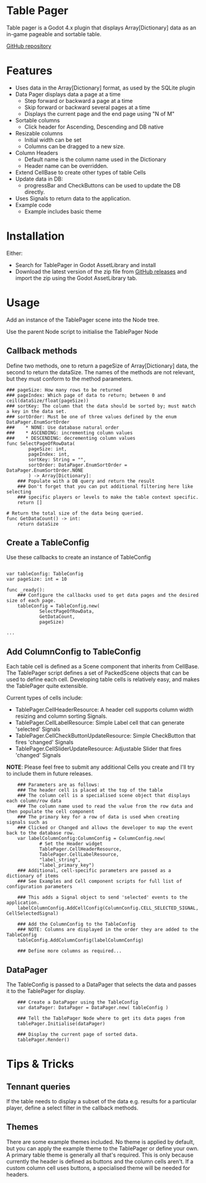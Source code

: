 # Table Pager
Table pager is a Godot 4.x plugin that displays Array[Dictionary] data 
as an in-game pageable and sortable table.

[GitHub repository](https://github.com/awltux/Godot-TablePager)
# Features
* Uses data in the Array[Dictionary] format, as used by the SQLite plugin 
* Data Pager displays data a page at a time
  * Step forward or backward a page at a time
  * Skip forward or backward several pages at a time
  * Displays the current page and the end page using "N of M"
* Sortable columns
  * Click header for Ascending, Descending and DB native
* Resizable columns
  * Initial width can be set
  * Columns can be dragged to a new size.
* Column Headers
  * Default name is the column name used in the Dictionary
  * Header name can be overridden.
* Extend CellBase to create other types of table Cells
* Update data in DB:
  * progressBar and CheckButtons can be used to update the DB directly.
* Uses Signals to return data to the application.
* Example code
  * Example includes basic theme

# Installation
Either:
* Search for TablePager in Godot AssetLibrary and install
* Download the latest version of the zip file from [GitHub releases](https://github.com/awltux/Godot-TablePager/releases) and import the zip using the Godot AssetLibrary tab.

# Usage
Add an instance of the TablePager scene into the Node tree.

Use the parent Node script to initialise the TablePager Node

## Callback methods
Define two methods, one to return a pageSize of Array[Dictionary] data, the second to return the dataSize.
The names of the methods are not relevant, but they must conform to the method parameters.

```
### pageSize: How many rows to be returned
### pageIndex: Which page of data to return; between 0 and ceil(dataSize/float(pageSize))
### sortKey: The column that the data should be sorted by; must match a key in the data set.
### sortOrder: Must be one of three values defined by the enum DataPager.EnumSortOrder
###    * NONE: Use database natural order
###    * ASCENDING: incrementing column values
###    * DESCENDING: decrementing column values
func SelectPageOfRowData(
		pageSize: int,
		pageIndex: int,
		sortKey: String = "",
		sortOrder: DataPager.EnumSortOrder = DataPager.EnumSortOrder.NONE
		) -> Array[Dictionary]:
	### Populate with a DB query and return the result
	### Don't forget that you can put additional filtering here like selecting
	### specific players or levels to make the table context specific. 
	return []

# Return the total size of the data being queried.
func GetDataCount() -> int:
	return dataSize
```

## Create a TableConfig
Use these callbacks to create an instance of TableConfig
```

var tableConfig: TableConfig
var pageSize: int = 10

func _ready():
	### Configure the callbacks used to get data pages and the desired size of each page.
	tableConfig = TableConfig.new(
			SelectPageOfRowData, 
			GetDataCount, 
			pageSize)

...
```

## Add ColumnConfig to TableConfig
Each table cell is defined as a Scene component that inherits from CellBase.
The TablePager script defines a set of PackedScene objects that can be 
used to define each cell. Developing table cells is relatively easy, and makes the TablePager quite extensible.

Current types of cells include:
* TablePager.CellHeaderResource: A header cell supports column width resizing and column sorting Signals.
* TablePager.CellLabelResource: Simple Label cell that can generate 'selected' Signals
* TablePager.CellCheckButtonUpdateResource: Simple CheckButton that fires 'changed' Signals
* TablePager.CellSliderUpdateResource: Adjustable Slider that fires 'changed' Signals

**NOTE**: Please feel free to submit any additional Cells you create and I'll try to include them in future releases.

```
	### Parameters are as follows:
	### The header cell is placed at the top of the table
	### The column cell is a specialised scene object that displays each column/row data
	### The column name used to read the value from the row data and then populate the cell component
	### The primary key for a row of data is used when creating signals such as
	### Clicked or Changed and allows the developer to map the event back to the database row.
	var labelColumnConfig:ColumnConfig = ColumnConfig.new(
			# Set the Header widget
			TablePager.CellHeaderResource, 
			TablePager.CellLabelResource, 
			"label_string", 
			"label_primary_key")
	### Additional, cell-specific parameters are passed as a dictionary of items
	### See Examples and Cell component scripts for full list of configuration parameters

	### This adds a Signal object to send 'selected' events to the application.
	labelColumnConfig.AddCellConfig(ColumnConfig.CELL_SELECTED_SIGNAL, CellSelectedSignal)

	### Add the ColumnConfig to the TableConfig
	### NOTE: Columns are displayed in the order they are added to the TableConfig
	tableConfig.AddColumnConfig(labelColumnConfig)

	### Define more columns as required...
```

## DataPager
The TableConfig is passed to a DataPager that selects the data and passes it to the TablePager for display.
```
	### Create a DataPager using the TableConfig
	var dataPager: DataPager = DataPager.new( tableConfig )
	
	### Tell the TablePager Node where to get its data pages from   
	tablePager.Initialise(dataPager)

	### Display the current page of sorted data.   
	tablePager.Render()
```

# Tips & Tricks

## Tennant queries
If the table needs to display a subset of the data e.g. results for a particular player, define a select filter in the callback methods.

## Themes
There are some example themes included. No theme is applied by default, but you can apply the example theme to the TablePager or define your own.
A primary table theme is generally all that's required. This is only because currently the header is defined as buttons and the column cells aren't.
If a custom column cell uses buttons, a specialised theme will be needed for headers.
